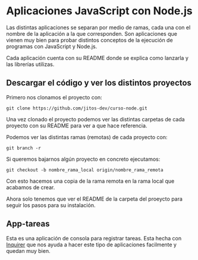 # Aplicaciones JavaScript con Node.js

Las distintas aplicaciones se separan por medio de ramas, cada una con el nombre de la aplicación a la que corresponden. Son aplicaciones que vienen muy bien para probar distintos conceptos de la ejecución de programas con JavaScript y Node.js.

Cada aplicación cuenta con su README donde se explica como lanzarla y las librerías utilizas.

## Descargar el código y ver los distintos proyectos
Primero nos clonamos el proyecto con:

```
git clone https://github.com/jitos-dev/curso-node.git
```
Una vez clonado el proyecto podemos ver las distintas carpetas de cada proyecto con su README para ver a que hace referencia.

Podemos ver las distintas ramas (remotas) de cada proyecto con: 

```
git branch -r
```

Si queremos bajarnos algún proyecto en concreto ejecutamos:
```
git checkout -b nombre_rama_local origin/nombre_rama_remota
```

Con esto hacemos una copia de la rama remota en la rama local que acabamos de crear.

Ahora solo tenemos que ver el README de la carpeta del proeycto para seguir los pasos para su instalación.



## App-tareas

Esta es una aplicación de consola para registrar tareas. Esta hecha con [Inquirer](https://www.npmjs.com/package/inquirer) que nos ayuda a hacer este tipo de aplicaciones facilmente y quedan muy bien. 